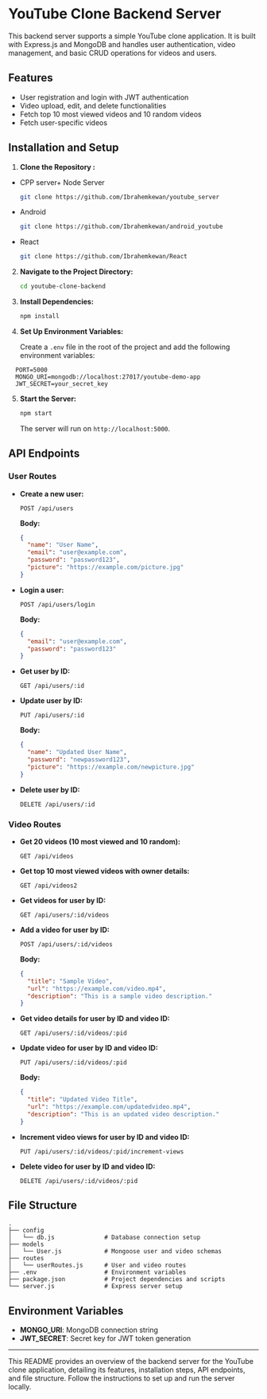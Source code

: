 # YouTube Clone Backend Server

This backend server supports a simple YouTube clone application. It is built with Express.js and MongoDB and handles user authentication, video management, and basic CRUD operations for videos and users.



## Features

- User registration and login with JWT authentication
- Video upload, edit, and delete functionalities
- Fetch top 10 most viewed videos and 10 random videos
- Fetch user-specific videos

## Installation and Setup

1. **Clone the Repository :**

- CPP server+ Node Server
   ```bash
   git clone https://github.com/Ibrahemkewan/youtube_server
   ```
- Android

   ```bash
   git clone https://github.com/Ibrahemkewan/android_youtube
   ```
- React

   ```bash
   git clone https://github.com/Ibrahemkewan/React
   ```


2. **Navigate to the Project Directory:**

   ```bash
   cd youtube-clone-backend
   ```

3. **Install Dependencies:**

   ```bash
   npm install
   ```

4. **Set Up Environment Variables:**

   Create a `.env` file in the root of the project and add the following environment variables:
```
  PORT=5000
  MONGO_URI=mongodb://localhost:27017/youtube-demo-app
  JWT_SECRET=your_secret_key
```

5. **Start the Server:**

   ```bash
   npm start
   ```

   The server will run on `http://localhost:5000`.

## API Endpoints

### User Routes

- **Create a new user:**

  ```http
  POST /api/users
  ```

  **Body:**

  ```json
  {
    "name": "User Name",
    "email": "user@example.com",
    "password": "password123",
    "picture": "https://example.com/picture.jpg"
  }
  ```

- **Login a user:**

  ```http
  POST /api/users/login
  ```

  **Body:**

  ```json
  {
    "email": "user@example.com",
    "password": "password123"
  }
  ```

- **Get user by ID:**

  ```http
  GET /api/users/:id
  ```

- **Update user by ID:**

  ```http
  PUT /api/users/:id
  ```

  **Body:**

  ```json
  {
    "name": "Updated User Name",
    "password": "newpassword123",
    "picture": "https://example.com/newpicture.jpg"
  }
  ```

- **Delete user by ID:**

  ```http
  DELETE /api/users/:id
  ```

### Video Routes

- **Get 20 videos (10 most viewed and 10 random):**

  ```http
  GET /api/videos
  ```

- **Get top 10 most viewed videos with owner details:**

  ```http
  GET /api/videos2
  ```

- **Get videos for user by ID:**

  ```http
  GET /api/users/:id/videos
  ```

- **Add a video for user by ID:**

  ```http
  POST /api/users/:id/videos
  ```

  **Body:**

  ```json
  {
    "title": "Sample Video",
    "url": "https://example.com/video.mp4",
    "description": "This is a sample video description."
  }
  ```

- **Get video details for user by ID and video ID:**

  ```http
  GET /api/users/:id/videos/:pid
  ```

- **Update video for user by ID and video ID:**

  ```http
  PUT /api/users/:id/videos/:pid
  ```

  **Body:**

  ```json
  {
    "title": "Updated Video Title",
    "url": "https://example.com/updatedvideo.mp4",
    "description": "This is an updated video description."
  }
  ```

- **Increment video views for user by ID and video ID:**

  ```http
  PUT /api/users/:id/videos/:pid/increment-views
  ```

- **Delete video for user by ID and video ID:**

  ```http
  DELETE /api/users/:id/videos/:pid
  ```

## File Structure

```
.
├── config
│   └── db.js              # Database connection setup
├── models
│   └── User.js            # Mongoose user and video schemas
├── routes
│   └── userRoutes.js      # User and video routes
├── .env                   # Environment variables
├── package.json           # Project dependencies and scripts
└── server.js              # Express server setup
```

## Environment Variables

- **MONGO_URI**: MongoDB connection string
- **JWT_SECRET**: Secret key for JWT token generation

---

This README provides an overview of the backend server for the YouTube clone application, detailing its features, installation steps, API endpoints, and file structure. Follow the instructions to set up and run the server locally.

